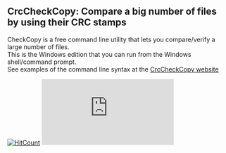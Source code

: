 ﻿## CrcCheckCopy: Compare a big number of files by using their CRC stamps

CheckCopy is a free command line utility that lets you compare/verify a large number of files.  
This is the Windows edition that you can run from the Windows shell/command prompt.   
See examples of the command line syntax at the [CrcCheckCopy website](https://www.StarMessageSoftware.com/crccheckcopy)


[![HitCount](http://hits.dwyl.io/starmessage/badges.svg)](https://www.starmessagesoftware.com/)
[![Analytics](https://ga-beacon.appspot.com/UA-385839-11/github.com/starmessage/CrcCheckCopy/README.md)](https://GitHub.com/starmessage/CrcCheckCopy)
